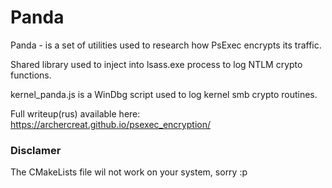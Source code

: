 # Panda
Panda - is a set of utilities used to research how PsExec encrypts its traffic.

Shared library used to inject into lsass.exe process to log NTLM crypto functions.

kernel_panda.js is a WinDbg script used to log kernel smb crypto routines.

Full writeup(rus) available here: https://archercreat.github.io/psexec_encryption/


### Disclamer

The CMakeLists file wil not work on your system, sorry :p